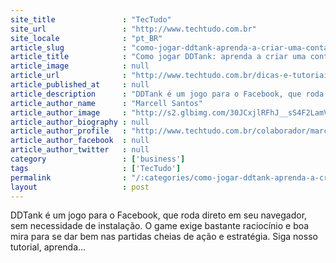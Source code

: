 ```yaml
---
site_title               : "TecTudo"
site_url                 : "http://www.techtudo.com.br"
site_locale              : "pt_BR"
article_slug             : "como-jogar-ddtank-aprenda-a-criar-uma-conta-e-veja-dicas-simples"
article_title            : "Como jogar DDTank: aprenda a criar uma conta e veja dicas simples"
article_image            : null
article_url              : "http://www.techtudo.com.br/dicas-e-tutoriais/noticia/2013/04/como-jogar-ddtank-aprenda-a-criar-uma-conta-e-veja-dicas-simples.html"
article_published_at     : null
article_description      : "DDTank é um jogo para o Facebook, que roda direto em seu navegador, sem necessidade de instalação. O game exige bastante raciocínio e boa mira para se dar bem nas partidas cheias de ação e estratégia. Siga nosso tutorial, aprenda..."
article_author_name      : "Marcell Santos"
article_author_image     : "http://s2.glbimg.com/30JCxjlRFhJ__sS4F2LamVks8NM=/30x30/s2.glbimg.com/Wufj8pisKbk89yPTWcThurw_Bho=/0x0:690x691/75x75/s.glbimg.com/po/tt2/f/original/2013/03/13/tt_logo_1.jpg"
article_author_biography : null
article_author_profile   : "http://www.techtudo.com.br/colaborador/marcell-santos.html"
article_author_facebook  : null
article_author_twitter   : null
category                 : ['business']
tags                     : ['TecTudo']
permalink                : "/:categories/como-jogar-ddtank-aprenda-a-criar-uma-conta-e-veja-dicas-simples/"
layout                   : post
---
```


DDTank é um jogo para o Facebook, que roda direto em seu navegador, sem necessidade de instalação. O game exige bastante raciocínio e boa mira para se dar bem nas partidas cheias de ação e estratégia. Siga nosso tutorial, aprenda...
